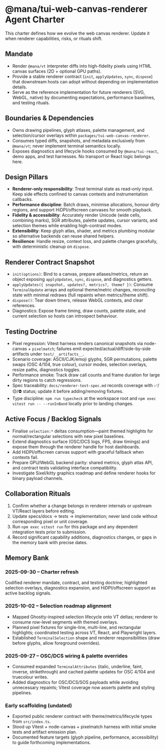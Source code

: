 # @mana/tui-web-canvas-renderer Agent Charter

This charter defines how we evolve the web canvas renderer. Update it when renderer capabilities, risks, or rituals shift.

## Mandate
- Render `@mana/vt` interpreter diffs into high-fidelity pixels using HTML canvas surfaces (2D + optional GPU paths).
- Provide a stable renderer contract (`init`, `applyUpdates`, `sync`, `dispose`) that downstream hosts can adopt without depending on implementation details.
- Serve as the reference implementation for future renderers (SVG, WebGL, native) by documenting expectations, performance baselines, and testing rituals.

## Boundaries & Dependencies
- Owns drawing pipelines, glyph atlases, palette management, and selection/cursor overlays within `packages/tui-web-canvas-renderer`.
- Consumes typed diffs, snapshots, and metadata exclusively from `@mana/vt`; never implement terminal semantics locally.
- Exposes diagnostics and lifecycle hooks consumed by `@mana/tui-react`, demo apps, and test harnesses. No transport or React logic belongs here.

## Design Pillars
- **Renderer-only responsibility**: Treat terminal state as read-only input. Keep side effects confined to canvas contexts and instrumentation callbacks.
- **Performance discipline**: Batch draws, minimise allocations, honour dirty regions, and support HiDPI/offscreen canvases for smooth playback.
- **Fidelity & accessibility**: Accurately render Unicode (wide cells, combining marks), SGR attributes, palette updates, cursor variants, and selection themes while enabling high-contrast modes.
- **Extensibility**: Keep glyph atlas, shader, and metrics plumbing modular so alternative backends can reuse shared helpers.
- **Resilience**: Handle resize, context loss, and palette changes gracefully, with deterministic cleanup on `dispose`.

## Renderer Contract Snapshot
- `init(options)`: Bind to a canvas, prepare atlases/metrics, return an object exposing `applyUpdates`, `sync`, `dispose`, and diagnostics getters.
- `applyUpdates({ snapshot, updates?, metrics?, theme? })`: Consume `TerminalUpdate` arrays and optional theme/metric changes, reconciling state with minimal redraws (full repaints when metrics/theme shift).
- `dispose()`: Tear down timers, release WebGL contexts, and clear references.
- Diagnostics: Expose frame timing, draw counts, palette state, and current selection so hosts can introspect behaviour.

## Testing Doctrine
- Pixel regression: Vitest harness renders canonical snapshots via node-canvas + `pixelmatch`; failures emit expected/actual/diff/side-by-side artifacts under `test/__artifacts__`.
- Scenario coverage: ASCII/CJK/emoji glyphs, SGR permutations, palette swaps (OSC 4/104, true colour), cursor modes, selection overlays, resize paths, diagnostics toggles.
- Performance smoke: Track draw call counts and frame duration for large dirty regions to catch regressions.
- Spec traceability: `docs/renderer-test-spec.md` records coverage with ✅/🟡/⛔️ status; update it before adding/removing fixtures.
- Type discipline: `npm run typecheck` at the workspace root and `npm exec vitest run -- --runInBand` locally prior to landing changes.

## Active Focus / Backlog Signals
- Finalise `selection:*` deltas consumption—paint themed highlights for normal/rectangular selections with new pixel baselines.
- Extend diagnostics surface (OSC/DCS logs, FPS, draw timings) and expose them through the renderer handle for host dashboards.
- Add HiDPI/offscreen canvas support with graceful fallback when contexts fail.
- Prepare GPU/WebGL backend parity: shared metrics, glyph atlas API, and contract tests validating interface compatibility.
- Investigate Sixel/kitty graphics roadmap and define renderer hooks for binary payload channels.

## Collaboration Rituals
1. Confirm whether a change belongs in renderer internals or upstream VT/React layers before editing.
2. Update specs/docs → tests → implementation; never land code without corresponding pixel or unit coverage.
3. Run `npm exec vitest run` for this package and any dependent integration tests prior to submission.
4. Record significant capability additions, diagnostics changes, or gaps in the memory bank with precise dates.

## Memory Bank
### 2025-09-30 – Charter refresh
Codified renderer mandate, contract, and testing doctrine; highlighted selection overlays, diagnostics expansion, and HiDPI/offscreen support as active backlog signals.

### 2025-10-02 – Selection roadmap alignment
- Mapped Ghostty-inspired selection lifecycle onto VT deltas; renderer to consume row-level segments with themed overlays.
- Planned pixel fixtures for single-line, multi-line, and rectangular highlights; coordinated testing across VT, React, and Playwright layers.
- Established `TerminalSelection` shape and renderer responsibilities (draw before glyphs, allow foreground overrides).

### 2025-09-27 – OSC/DCS wiring & palette overrides
- Consumed expanded `TerminalAttributes` (italic, underline, faint, inverse, strikethrough) and cached palette updates for OSC 4/104 and truecolour writes.
- Added diagnostics for OSC/DCS/SOS payloads while avoiding unnecessary repaints; Vitest coverage now asserts palette and styling pipelines.

### Early scaffolding (undated)
- Exported public renderer contract with theme/metrics/lifecycle types from `src/index.ts`.
- Stood up Vitest + node-canvas + pixelmatch harness with initial smoke tests and artifact emission plan.
- Documented feature targets (glyph pipeline, performance, accessibility) to guide forthcoming implementations.
